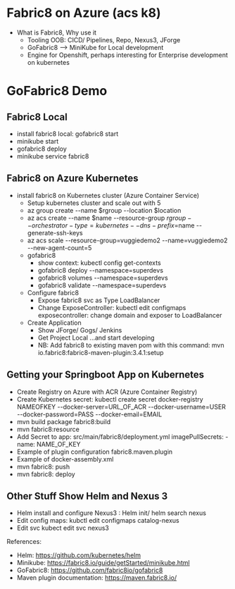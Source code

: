# Fabric8 on Azure (acs k8)

- What is Fabric8, Why use it
  - Tooling OOB: CICD/ Pipelines, Repo, Nexus3, JForge
  - GoFabric8 —> MiniKube for Local development
  - Engine for Openshift, perhaps interesting for Enterprise development on kubernetes

# GoFabric8 Demo

## Fabric8 Local
- install fabric8 local: gofabric8 start
- minikube start
- gofabric8 deploy
- minikube service fabric8

## Fabric8 on Azure Kubernetes
- install fabric8 on Kubernetes cluster (Azure Container Service)
  - Setup kubernetes cluster and scale out with 5
  - az group create --name $rgroup --location $location
  - az acs create --name $name --resource-group $rgroup --orchestrator-type=kubernetes --dns-prefix=$name --generate-ssh-keys
  - az acs scale --resource-group=vuggiedemo2 --name=vuggiedemo2 --new-agent-count=5
  - gofabric8 
    - show context: kubectl config get-contexts
    - gofabric8 deploy --namespace=superdevs
    - gofabric8 volumes --namespace=superdevs
    - gofabric8 validate --namespace=superdevs
  - Configure fabric8
    - Expose fabric8 svc as Type LoadBalancer
    - Change ExposeController: kubectl edit configmaps exposecontroller: change domain and exposer to LoadBalancer
  - Create Application
    - Show JForge/ Gogs/ Jenkins
    - Get Project Local ...and start developing
    - NB: Add fabric8 to existing maven pom with this command: mvn io.fabric8:fabric8-maven-plugin:3.4.1:setup

## Getting your Springboot App on Kubernetes
- Create Registry on Azure with ACR (Azure Container Registry)
- Create Kubernetes secret: kubectl create secret docker-registry NAMEOFKEY --docker-server=URL_OF_ACR --docker-username=USER --docker-password=PASS  --docker-email=EMAIL
- mvn build package fabric8:build 
- mvn fabric8:resource
- Add Secret to app: src/main/fabric8/deployment.yml 
      imagePullSecrets:
      - name: NAME_OF_KEY
- Example of plugin configuration fabric8.maven.plugin 
- Example of docker-assembly.xml
- mvn fabric8: push
- mvn fabric8: deploy

## Other Stuff Show Helm and Nexus 3
- Helm install and configure Nexus3 : Helm init/ helm search nexus
- Edit config maps: kubctl edit configmaps catalog-nexus
- Edit svc kubect edit svc nexus3

References:
- Helm: https://github.com/kubernetes/helm
- Minikube: https://fabric8.io/guide/getStarted/minikube.html
- GoFabric8: https://github.com/fabric8io/gofabric8
- Maven plugin documentation: https://maven.fabric8.io/
